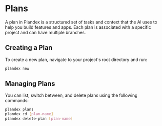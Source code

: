 # Plans

A plan in Plandex is a structured set of tasks and context that the AI uses to help you build features and apps. Each plan is associated with a specific project and can have multiple branches.

## Creating a Plan

To create a new plan, navigate to your project's root directory and run:

```bash
plandex new
```

## Managing Plans

You can list, switch between, and delete plans using the following commands:

```bash
plandex plans
plandex cd [plan-name]
plandex delete-plan [plan-name]
```
